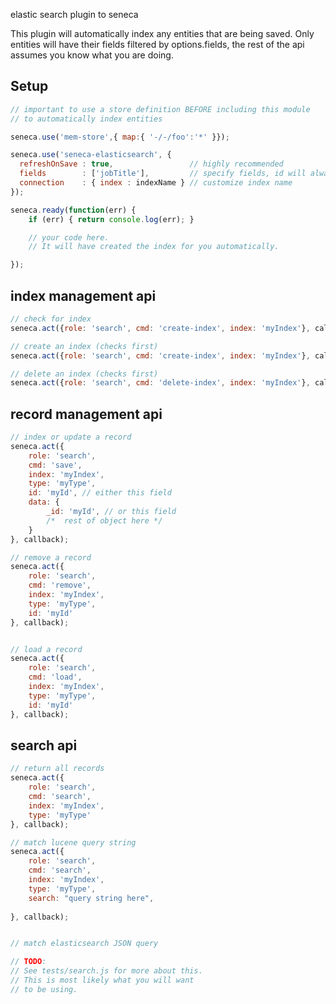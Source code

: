 elastic search plugin to seneca

This plugin will automatically index any entities that are being saved.
Only entities will have their fields filtered by options.fields, the
rest of the api assumes you know what you are doing.

## Setup

```JavaScript
// important to use a store definition BEFORE including this module
// to automatically index entities

seneca.use('mem-store',{ map:{ '-/-/foo':'*' }});

seneca.use('seneca-elasticsearch', {
  refreshOnSave : true,                 // highly recommended
  fields        : ['jobTitle'],         // specify fields, id will always be added.
  connection    : { index : indexName } // customize index name
});

seneca.ready(function(err) {
    if (err) { return console.log(err); }

    // your code here.
    // It will have created the index for you automatically.

});
```


## index management api

```JavaScript
// check for index
seneca.act({role: 'search', cmd: 'create-index', index: 'myIndex'}, callback);

// create an index (checks first)
seneca.act({role: 'search', cmd: 'create-index', index: 'myIndex'}, callback);

// delete an index (checks first)
seneca.act({role: 'search', cmd: 'delete-index', index: 'myIndex'}, callback);
```

## record management api

```JavaScript
// index or update a record
seneca.act({
    role: 'search',
    cmd: 'save',
    index: 'myIndex',
    type: 'myType',
    id: 'myId', // either this field
    data: {
        _id: 'myId', // or this field
        /*  rest of object here */
    }
}, callback);

// remove a record
seneca.act({
    role: 'search',
    cmd: 'remove',
    index: 'myIndex',
    type: 'myType',
    id: 'myId'
}, callback);


// load a record
seneca.act({
    role: 'search',
    cmd: 'load',
    index: 'myIndex',
    type: 'myType',
    id: 'myId'
}, callback);
```

## search api

```JavaScript
// return all records
seneca.act({
    role: 'search',
    cmd: 'search',
    index: 'myIndex',
    type: 'myType'
}, callback);

// match lucene query string
seneca.act({
    role: 'search',
    cmd: 'search',
    index: 'myIndex',
    type: 'myType',
    search: "query string here",
    
}, callback);


// match elasticsearch JSON query

// TODO: 
// See tests/search.js for more about this.
// This is most likely what you will want
// to be using.
```
